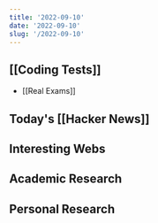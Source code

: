 ```yaml
---
title: '2022-09-10'
date: '2022-09-10'
slug: '/2022-09-10'
---
```


## [[Coding Tests]]

- [[Real Exams]]

## Today's [[Hacker News]]

## Interesting Webs

## Academic Research

## Personal Research
